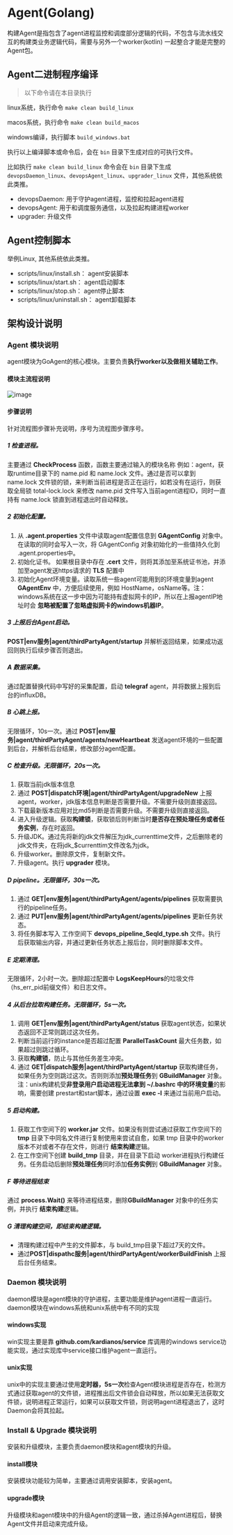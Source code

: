 # Agent(Golang)

构建Agent是指包含了agent进程监控和调度部分逻辑的代码，不包含与流水线交互的构建类业务逻辑代码，需要与另外一个worker(kotlin) 一起整合才能是完整的Agent包。

## Agent二进制程序编译

> 以下命令请在本目录执行

linux系统，执行命令 `make clean build_linux`

macos系统，执行命令 `make clean build_macos`

windows编译，执行脚本 `build_windows.bat`

执行以上编译脚本或命令后，会在 `bin` 目录下生成对应的可执行文件。

比如执行 `make clean build_linux` 命令会在 `bin` 目录下生成 `devopsDaemon_linux`、`devopsAgent_linux`、`upgrader_linux` 文件，其他系统依此类推。

- devopsDaemon: 用于守护agent进程，监控和拉起agent进程
- devopsAgent: 用于和调度服务通信，以及拉起构建进程worker
- upgrader: 升级文件

## Agent控制脚本

举例Linux, 其他系统依此类推。

- scripts/linux/install.sh： agent安装脚本
- scripts/linux/start.sh： agent启动脚本
- scripts/linux/stop.sh： agent停止脚本
- scripts/linux/uninstall.sh： agent卸载脚本


## 架构设计说明
### Agent 模块说明
agent模块为GoAgent的核心模块。主要负责**执行worker以及做相关辅助工作**。
#### 模块主流程说明
![image](https://github.com/Tencent/bk-ci/blob/master/docs/resource/img/Agent%E6%A8%A1%E5%9D%97%E6%B5%81%E7%A8%8B%E5%9B%BE.png)
#### 步骤说明
针对流程图步骤补充说明，序号为流程图步骤序号。
##### 1 检查进程。
主要通过 **CheckProcess** 函数，函数主要通过输入的模块名称 例如：agent，获取runtime目录下的 name.pid 和 name.lock 文件。通过是否可以拿到 name.lock 文件锁的锁，来判断当前进程是否正在运行，如若没有在运行，则获取全局锁 total-lock.lock 来修改 name.pid 文件写入当前agent进程ID，同时一直持有 name.lock 锁直到进程退出时自动释放。

##### 2 初始化配置。
1. 从 **.agent.properties** 文件中读取agent配置信息到 **GAgentConfig** 对象中。在读取的同时会写入一次，将 GAgentConfig 对象初始化的一些值持久化到 .agent.properties中。
2. 初始化证书。 如果根目录中存在 **.cert** 文件，则将其添加至系统证书池，并添加至agent发送https请求的 **TLS** 配置中
3. 初始化Agent环境变量。读取系统一些agent可能用到的环境变量到agent **GAgentEnv** 中，方便后续使用，例如 HostName，osName等。注：windows系统在这一步中因为可能持有虚拟网卡的IP，所以在上报agentIP地址时会 **忽略被配置了忽略虚拟网卡的windows机器IP**。

##### 3 上报后台Agent启动。
**POST|env服务|agent/thirdPartyAgent/startup** 并解析返回结果，如果成功返回则执行后续步骤否则退出。

##### A 数据采集。
通过配置替换代码中写好的采集配置，启动 **telegraf** agent，并将数据上报到后台的influxDB。

##### B 心跳上报。
无限循环，10s一次。通过 **POST|env服务|agent/thirdPartyAgent/agents/newHeartbeat** 发送agent环境的一些配置到后台，并解析后台结果，修改部分agent配置。

##### C 检查升级。无限循环，20s一次。
1. 获取当前jdk版本信息
2. 通过 **POST|dispatch环境|agent/thirdPartyAgent/upgradeNew** 上报agent，worker，jdk版本信息判断是否需要升级。不需要升级则直接返回。
3. 下载最新版本应用对比md5判断是否需要升级。不需要升级则直接返回。
4. 进入升级逻辑。获取**构建锁**，获取锁后则判断当时**是否存在预处理任务或者任务实例**，存在时返回。
5. 升级JDK。通过先将新的jdk文件解压为jdk_currenttime文件，之后删除老的jdk文件夹，在将jdk_$currenttim文件改名为jdk。
6. 升级worker。删除原文件，复制新文件。
7. 升级agent。执行 **upgrader** 模块。

##### D pipeline。无限循环，30s一次。
1. 通过 **GET|env服务|agent/thirdPartyAgent/agents/pipelines** 获取需要执行的pipeline任务。
2. 通过 **PUT|env服务|agent/thirdPartyAgent/agents/pipelines** 更新任务状态。
3. 将任务脚本写入 工作空间下 **devops_pipeline_SeqId_type.sh** 文件。执行后获取输出内容，并通过更新任务状态上报后台，同时删除脚本文件。

##### E 定期清理。
无限循环，2小时一次。删除超过配置中 **LogsKeepHours**的垃圾文件（hs_err_pid前缀文件）和日志文件。

##### 4 从后台拉取构建任务。无限循环，5s一次。
1. 调用 **GET|env服务|agent/thirdPartyAgent/status** 获取agent状态，如果状态返回不正常则跳过这次任务。
2. 判断当前运行的instance是否超过配置 **ParallelTaskCount** 最大任务数，如果超过则跳过循环。
3. 获取**构建锁**，防止与其他任务差生冲突。
4. 通过 **GET|dispatch服务|agent/thirdPartyAgent/startup** 获取构建任务，如果任务为空则跳过这次。否则则添加**预处理任务**到 **GBuildManager** 对象。注：unix构建机受**非登录用户启动进程无法拿到 ~/.bashrc 中的环境变量**的影响，需要创建 prestart和start脚本，通过设置 **exec -l** 来通过当前用户启动。

##### 5 启动构建。
1. 获取工作空间下的 **worker.jar** 文件。如果没有则尝试通过获取工作空间下的 **tmp** 目录下中同名文件进行复制使用来尝试自愈，如果 tmp 目录中的worker版本不对或者不存在文件，则进行 **结束构建**逻辑。
2. 在工作空间下创建 **build_tmp** 目录，并在目录下启动 worker进程执行构建任务。任务启动后删除**预处理任务**同时添加**任务实例**到 **GBuildManager** 对象。

##### F 等待进程结束
通过 **process.Wait()** 来等待进程结束，删除**GBuildManager** 对象中的任务实例，并执行 **结束构建**逻辑。
##### G 清理构建空间，即结束构建逻辑。
- 清理构建过程中产生的文件脚本，与 build_tmp目录下超过7天的文件。
- 通过**POST|dispathc服务|agent/thirdPartyAgent/workerBuildFinish** 上报后台任务结束。



### Daemon 模块说明
daemon模块是agent模块的守护进程，主要功能是维护agent进程一直运行。
daemon模块在windows系统和unix系统中有不同的实现
#### windows实现
win实现主要是靠 **github.com/kardianos/service** 库调用的windows service功能实现，通过实现库中service接口维护agent一直运行。
#### unix实现
unix中的实现主要通过使用**定时器，5s一次**检查Agent模块进程是否存在，检测方式通过获取agent的文件锁，进程推出后文件锁会自动释放，所以如果无法获取文件锁，说明进程正常运行，如果可以获取文件锁，则说明agent进程退出了，这时Daemon会将其拉起。

### Install & Upgrade 模块说明
安装和升级模块，主要负责daemon模块和agent模块的升级。
#### install模块
安装模块功能较为简单，主要通过调用安装脚本，安装agent。
#### upgrade模块
升级模块和agent模块中的升级Agent的逻辑一致，通过杀掉Agent进程后，替换Agent文件并启动来完成升级。

